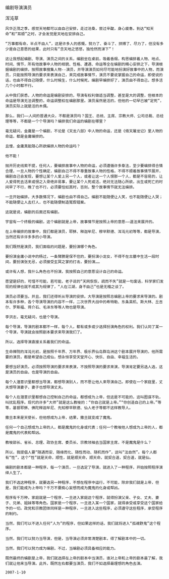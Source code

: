 编剧导演演员

浑沌草


    风华正茂之季，感觉天地都可以由自己安排，走过沧桑，尝过辛酸，身心疲惫，到达“知天命”和“耳顺”之时，才会发觉是天地在安排自己。

    “万事都有命，半点不由人”，这是许多人的感慨，努力了、奋斗了、拼搏了、尽力了，但没有多少是自己意愿的结果，此时只有“念天地之悠悠，独怆然而涕下”！

    这让我想起编剧、导演、演员之间的关系，编剧坐在桌前，吸着香烟，构思编排着人物、地点、时间、情节，所有他故事中人物的相貌、性格、遭遇、命运等全在编剧的精心安排之下，导演根据编剧的编排，按照故事搜集人物--演员，并导演演员如何尽可能地扮演好故事中的人物，而演员，只能按照导演的要求来表演自己，来完成故事情节，演员不要说掌握自己的命运，即使说的话，也由不得自己随便，什么时候生，什么时候死，编剧早编排好了，演员由不得自己，想多活几个小时都不行。

    从中我们获悉，人物的命运是编剧安排的，导演有权利做适当调整，甚至是大的调整，但根本的命运是导演无法调整的，命运调整权在编剧那里。演员虽然是活的，但他的一切早已被“定死”，演员实际上就是活的木偶。

    那么，我们——人间的普通大众，不都是演员吗？国王、总统、主席、宗教大师、公司总裁、总经理等等，不都是一个个导演吗？编排我们命运的编剧在哪里？

    毫无疑问，金庸是一个编剧，不论是《天龙八部》中人物的命运，还是《倚天屠龙记》里人物的命运，都是金庸编排的。

    且慢，金庸真能随心所欲编排人物的命运吗？

    他不能！

    抛开历史线索不提，任何人，要编排故事中人物的命运，必须遵循许多章法，至少要编排得合情合理，一旦人物的个性确定，编剧自己不得不尊重故事人物的性格，不得不顺着故事情节展开，编剧自己会发现，要想让某个人爱上另一个人，或者让这一个人恨那一个人，都是不容易的，让人爱得死去活来或恨之入骨绝非易事，要让某个人死或活，绝对无法随心所欲，出生或死亡的时间早了不行，晚了也不行，必须要恰如其时，否则，整个故事情节就无法编排。

    一旦开始编排，大多数情况下，编剧也由不得自己。编剧不能随便让人笑，也不能随便让人哭；不能随便让人去打人，也不能随便制造冤假错案。

    这就是说，编剧的后面还有编剧。

    宇宙有一个终极的编剧，这个编剧就是上帝，故事情节是按照上帝的意愿——道法来展开的。

    在上帝编排的故事中，我们都是演员，耶稣、释迦牟尼、穆罕默德、浑沌元初等等，都是导演，当然还有许许多多的小导演。

    我们既然是演员，我们面临的问题是，要扮演哪个角色。

    要扮演金庸小说中的杨过，一条臂膀是保不住的，要扮演小龙女，不得不在古墓中生活一段时间，要扮演张无忌，必须接受玄冥之掌的打击，要扮演……

    或许有人想，我什么角色也不扮演，我按照自己的意愿设计自己的命运。

    愿望是好的，可惜不可能，若可能，老子说的“天网恢恢，疏而不失”就是一句废话，科学家们发现的规律也就不成其为规律了，“人在江湖，身不由己”也是无稽之谈了。

    演员必须要当，并且，我们还得听从导演的安排。大导演是按照总编剧上帝的要求来导演的。剧本有许多种，各个导演导演的内容不一样，二次世界大战中的希特勒、东条英机、斯大林、丘吉尔、罗斯福、蒋介石、毛泽东等等人物也是导演。

    李洪志，毫无疑问，也是个导演。

    每个导演，导演的剧本都不一样，每个人，都有或多或少选择扮演角色的权利。我们认同了某一个导演，导演就会按照剧本要求来导演我们了。

    所以，选择导演直接关系着我们的命运。

    生命禅院的浑沌元初，是按照千年界、万年界、极乐界仙岛群岛洲这个剧本展开导演的，他所需要的演员，都是希望自己成仙，想永恒享受天堂开心、快乐、自由、幸福生活的。

    要想当好演员，必须按照导演的要求来表演，不按照导演的要求来演，导演肯定要另选人选，这是演员的自由，也是导演的自由。

    每个人潜意识里都想当导演，都想导演别人，而不愿让他人来导演自己。即使在一个家庭里，丈夫想导演妻子，妻子也想导演丈夫。

    每个人在潜意识里都想自己控制自己的命运，都想成为上帝，但这是不可能的，这叫图谋不轨，叫扰乱程序。现代的许多“大师”就是这么教唆的：“你自己就是上帝。”“你创造自己的上帝。”等等，基督耶稣、佛陀释迦牟尼、先知穆罕默德、仙人老子等都不这样教导人。

    撒旦本来是天使长，但他想成为上帝，结果，撒旦就变成了魔鬼。

    任何一个自己想成为上帝的人，都是魔鬼的化身或代表；任何一个教唆他人想成为上帝的人，都是魔鬼的代表和帮凶。

    教唆部长、省长、总理、政协主席、委员长、宗教领袖去当国家主席，不是魔鬼是什么？

    所以，我提倡人要“随遇而安、随缘而化、随性而动、随机而作”，这叫“法自然”。每个人都有“性”，这个“性”就是天命，顺性，就是顺天命，顺天命，就契合道，契合道，就是仙。

    编剧的剧本都是一种程序，每一个演员，一旦选定了导演，就进入了一种程序，开始按照程序演绎人生了。

    我们不选这种程序，就要选另一种程序，不想在程序中运行，不可能，除非我们就是上帝，但是，我们能成为上帝吗？千万不要痴心妄想而成为魔鬼的化身或帮凶。

    程序有千万种，家庭就是一个程序，一旦进入家庭这个程序，就得扮演父亲、子女、丈夫、妻子、兄弟、姐妹等等角色。国家是一个程序，一旦进入某一个国家，就得承受或享受这个国家给予的一切。政党和宗教团体同样是一种程序，一旦进入这些程序，必须遵守这些程序，承受程序的制约。

    当然，我们可以不进入任何“人为”的程序，但如果这样的话，我们就将进入“孤魂野鬼”这个程序。

    当然，我们可以努力当导演，但是，当导演必须非常清楚剧本，得了解剧本中的一切。

    当然，我们可以努力成为编剧，不过，当编剧必须具备相应的能力。

    既然最终的编剧是上帝，我们就选择在上帝的剧本中当演员，谁对上帝和上帝的剧本最了解，我们就让他来当导演。此外，既然左右都要当演员，我们不如选择最理想的角色去演。

    2007-1-10



